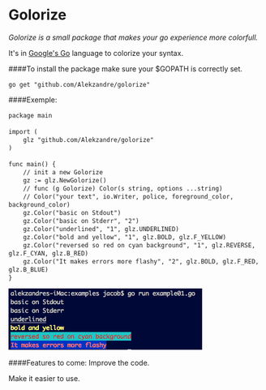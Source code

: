 # Golorize
*Golorize is a small package that makes your go experience more colorfull.*

It's in [Google's Go](https://golang.org/) language to colorize your syntax.

####To install the package make sure your $GOPATH is correctly set.
```
go get "github.com/Alekzandre/golorize"
```
####Exemple:
```
package main

import (
	glz "github.com/Alekzandre/golorize"
)

func main() {
	// init a new Golorize
	gz := glz.NewGolorize()
	// func (g Golorize) Color(s string, options ...string)
	// Color("your text", io.Writer, police, foreground_color, background_color)
	gz.Color("basic on Stdout")
	gz.Color("basic on Stderr", "2")
	gz.Color("underlined", "1", glz.UNDERLINED)
	gz.Color("bold and yellow", "1", glz.BOLD, glz.F_YELLOW)
	gz.Color("reversed so red on cyan background", "1", glz.REVERSE, glz.F_CYAN, glz.B_RED)
	gz.Color("It makes errors more flashy", "2", glz.BOLD, glz.F_RED, glz.B_BLUE)
}

```
![out_example01](/examples/example01.png)

####Features to come:
Improve the code.

Make it easier to use.

